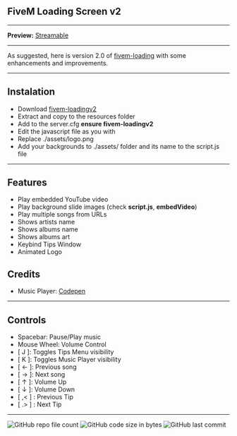## FiveM Loading Screen v2
------------
**Preview:** [Streamable](https://streamable.com/yjo8sq "Streamable")

------------
As suggested, here is version 2.0 of [fivem-loading](https://github.com/0wn1/fivem-loading "fivem-loading") with some enhancements and improvements.

------------
## Instalation
- Download [fivem-loadingv2](https://github.com/0wn1/fivem-loadingv2/releases/download/v2/fivem-loadingv2-main.zip "fivem-loadingv2")
- Extract and copy to the resources folder
- Add to the server.cfg **ensure fivem-loadingv2**
- Edit the javascript file as you with
- Replace ./assets/logo.png
- Add your backgrounds to ./assets/ folder and its name to the script.js file

------------
## Features
- Play embedded YouTube video
- Play background slide images (check **script.js**, **embedVideo**)
- Play multiple songs from URLs
- Shows artists name
- Shows albums name
- Shows albums art
- Keybind Tips Window
- Animated Logo

## Credits
- Music Player: [Codepen](https://codepen.io/serversideup/pen/Vwrgoea "Codepen")

------------
## Controls
- Spacebar: Pause/Play music
- Mouse Wheel: Volume Control
-  [ J ]: Toggles Tips Menu visibility
-  [ K ]: Toggles Music Player visibility
-  [ ← ]: Previous song
-  [ → ]: Next song
-  [ ↑ ]: Volume Up
-  [ ↓ ]: Volume Down
-  [ ,< ] : Previous Tip
-  [ .> ] : Next Tip

------------
![GitHub repo file count](https://img.shields.io/github/directory-file-count/0wn1/fivem-loadingv2)		![GitHub code size in bytes](https://img.shields.io/github/languages/code-size/0wn1/fivem-loadingv2)		![GitHub last commit](https://img.shields.io/github/last-commit/0wn1/fivem-loadingv2)
